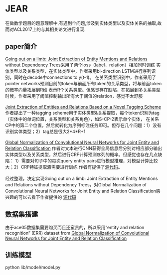 # JEAR
在做数学题目的题意理解中,有遇到个问题,涉及到实体类型以及实体关系的抽取,故而对ACL2017上的与其相关论文进行复现

## paper简介

[Going out on a limb: Joint Extraction of Entity Mentions and Relations without Dependency 
Trees](https://www.aclweb.org/anthology/P/P17/P17-1085.pdf)采用了两个loss（label，relation）相加同时训练
实体类型以及关系类型，在实体类型中，作者采用bi-direction LSTM进行序列识别，同时在decode中connections to y(t-1)。
在关系类型识别中，作者采用了pointer networks预测目前的token与前面所有token的关系类型，将与前面token的概率向量拓展到R维
表示R个关系类型。但感觉存在缺陷，在拓展到多关系类型时候，作者采用了阈值控制输出所有大于阈值的relation，感觉不太舒服
</br>
</br>
[Joint Extraction of Entities and Relations Based on a Novel Tagging Scheme](https://arxiv.org/pdf/1706.05075.pdf)
作者提出了一种tagging scheme用于实体类型&关系提取，每个token识别为tag（实体中的单词位置，关系类型和关系角色），如S-CP-2表示单个实体，
在关系CP中的第二个位置，然后就转化为序列标注任务即可。但存在几个问题：1）没有识别实体类型；2）tag总是很大2\*4*R+1
</br>
</br>
[Global Normalization of Convolutional Neural Networks for Joint Entity and Relation Classification](https://arxiv.org/pdf/1707.07719.pdf)
作者对文本进行CNN获得全局信息后分别对相应部分输出实体类型以及关系类型，然后进行CRF计算预测序列的概率。但感觉也存在几点缺陷：
1）需要对句子中的每次query entity pairs进行模型推理，对模型计算比较大；2）CRF特征提取液需要进行训练
作者有提供了[源代码](http://cistern.cis.lmu.de)。
</br>
</br>
经过整理，决定实现Going out on a limb: Joint Extraction of Entity Mentions and Relations without Dependency 
Trees，对Global Normalization of Convolutional Neural Networks for Joint Entity and Relation Classification感兴趣的可以去看下作者提供的
[源代码](http://cistern.cis.lmu.de)

## 数据集搭建
由于ace05数据集需要购买而且还蛮贵的，所以采用“entity and relation recognition”
(ERR) dataset from [Global Normalization of Convolutional Neural Networks for Joint Entity and Relation Classification](http://cistern.cis.lmu.de)

## 训练模型
python lib/model/model.py